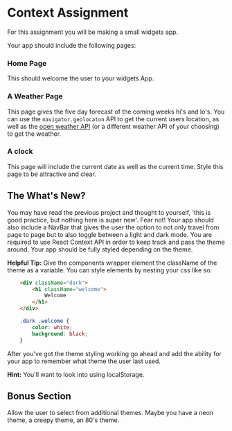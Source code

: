 # Context Assignment 

For this assignment you will be making a small widgets app. 

Your app should include the following pages:

### Home Page
This should welcome the user to your widgets App.

### A Weather Page 
This page gives the five day forecast of the coming weeks hi's and lo's. You can use the `navigator.geolocaton` API to get the current users location, as well as the [open weather API](https://openweathermap.org/current) (or a different weather API of your choosing) to get the weather.  

### A clock 
This page will include the current date as well as the current time. Style this page to be attractive and clear. 

## The What's New? 
You may have read the previous project and thought to yourself, 'this is good practice, but nothing here is super new'. Fear not! 
Your app should also include a NavBar that gives the user the option to not only travel from page to page but to also toggle between a light and dark mode. You are required to use React Context API in order to keep track and pass the theme around. Your app should be fully styled depending on the theme. 

**Helpful Tip:** Give the components wrapper element the className of the theme as a variable. You can style elements by nesting your css like so: 

```html 
    <div className="dark">
        <h1 className="welcome"> 
            Welcome 
        </h1>
    </div>
```

```css
    .dark .welcome {
        color: white; 
        background: black; 
    }
```

After you've got the theme styling working go ahead and add the ability for your app to remember what theme the user last used. 

**Hint:** You'll want to look into using localStorage. 

## Bonus Section 
Allow the user to select from additional themes. Maybe you have a neon theme, a creepy theme, an 80's theme.  

